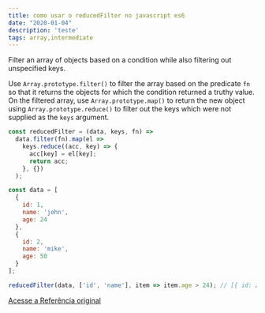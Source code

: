 ```yaml
---
title: como usar o reducedFilter no javascript es6
date: "2020-01-04"
description: 'teste'
tags: array,intermediate
---
```


Filter an array of objects based on a condition while also filtering out unspecified keys.

Use `Array.prototype.filter()` to filter the array based on the predicate `fn` so that it returns the objects for which the condition returned a truthy value.
On the filtered array, use `Array.prototype.map()` to return the new object using `Array.prototype.reduce()` to filter out the keys which were not supplied as the `keys` argument.

```js
const reducedFilter = (data, keys, fn) =>
  data.filter(fn).map(el =>
    keys.reduce((acc, key) => {
      acc[key] = el[key];
      return acc;
    }, {})
  );
```

```js
const data = [
  {
    id: 1,
    name: 'john',
    age: 24
  },
  {
    id: 2,
    name: 'mike',
    age: 50
  }
];

reducedFilter(data, ['id', 'name'], item => item.age > 24); // [{ id: 2, name: 'mike'}]
```


[Acesse a Referência original](http://github.com/30-seconds/)
